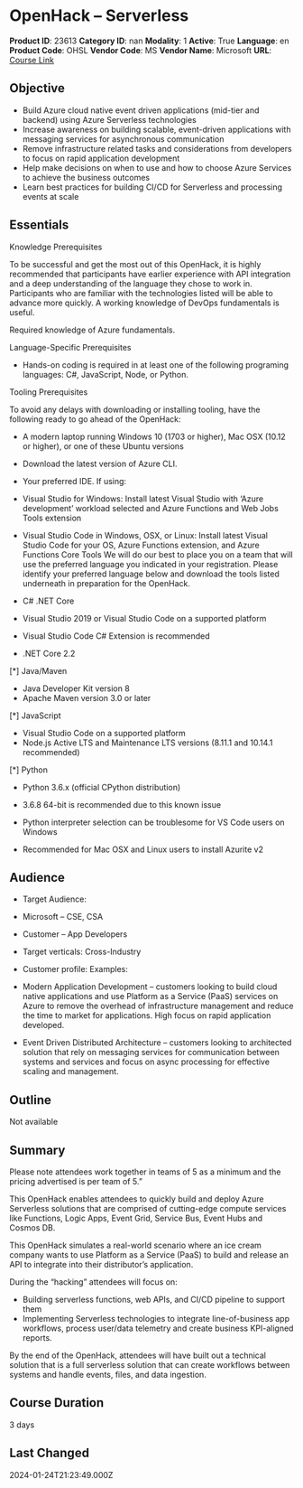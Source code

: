 # OpenHack – Serverless

**Product ID**: 23613
**Category ID**: nan
**Modality**: 1
**Active**: True
**Language**: en
**Product Code**: OHSL
**Vendor Code**: MS
**Vendor Name**: Microsoft
**URL**: [Course Link](https://www.fastlaneus.com/course/microsoft-ohsl)

## Objective
- Build Azure cloud native event driven applications (mid-tier and backend) using Azure Serverless technologies
- Increase awareness on building scalable, event-driven applications with messaging services for asynchronous communication
- Remove infrastructure related tasks and considerations from developers to focus on rapid application development
- Help make decisions on when to use and how to choose Azure Services to achieve the business outcomes
- Learn best practices for building CI/CD for Serverless and processing events at scale

## Essentials
Knowledge Prerequisites

To be successful and get the most out of this OpenHack, it is highly recommended that participants have earlier experience with API integration and a deep understanding of the language they chose to work in. Participants who are familiar with the technologies listed will be able to advance more quickly. A working knowledge of DevOps fundamentals is useful.

Required knowledge of Azure fundamentals.

Language-Specific Prerequisites


- Hands-on coding is required in at least one of the following programing languages: C#, JavaScript, Node, or Python.

Tooling Prerequisites

To avoid any delays with downloading or installing tooling, have the following ready to go ahead of the OpenHack:


- A modern laptop running Windows 10 (1703 or higher), Mac OSX (10.12 or higher), or one of these Ubuntu versions
- Download the latest version of Azure CLI.
- Your preferred IDE. If using:

- Visual Studio for Windows: Install latest Visual Studio with ‘Azure development’ workload selected and Azure Functions and Web Jobs Tools extension
- Visual Studio Code in Windows, OSX, or Linux: Install latest Visual Studio Code for your OS, Azure Functions extension, and Azure Functions Core Tools
We will do our best to place you on a team that will use the preferred language you indicated in your registration. Please identify your preferred language below and download the tools listed underneath in preparation for the OpenHack.


- C# .NET Core

- Visual Studio 2019 or Visual Studio Code on a supported platform

- Visual Studio Code C# Extension is recommended
- .NET Core 2.2

[*] Java/Maven



- Java Developer Kit version 8
- Apache Maven version 3.0 or later

[*] JavaScript



- Visual Studio Code on a supported platform
- Node.js Active LTS and Maintenance LTS versions (8.11.1 and 10.14.1 recommended)

[*] Python



- Python 3.6.x (official CPython distribution)

- 3.6.8 64-bit is recommended due to this known issue
- Python interpreter selection can be troublesome for VS Code users on Windows
- Recommended for Mac OSX and Linux users to install Azurite v2

## Audience
- Target Audience:

- Microsoft – CSE, CSA
- Customer – App Developers
- Target verticals: Cross-Industry
- Customer profile: Examples:

- Modern Application Development – customers looking to build cloud native applications and use Platform as a Service (PaaS) services on Azure to remove the overhead of infrastructure management and reduce the time to market for applications. High focus on rapid application developed.
- Event Driven Distributed Architecture – customers looking to architected solution that rely on messaging services for communication between systems and services and focus on async processing for effective scaling and management.

## Outline
Not available

## Summary
Please note attendees work together in teams of 5 as a minimum and the pricing advertised is per team of 5.”

This OpenHack enables attendees to quickly build and deploy Azure Serverless solutions that are comprised of cutting-edge compute services like Functions, Logic Apps, Event Grid, Service Bus, Event Hubs and Cosmos DB.

This OpenHack simulates a real-world scenario where an ice cream company wants to use Platform as a Service (PaaS) to build and release an API to integrate into their distributor’s application.

During the “hacking” attendees will focus on:


- Building serverless functions, web APIs, and CI/CD pipeline to support them
- Implementing Serverless technologies to integrate line-of-business app workflows, process user/data telemetry and create business KPI-aligned reports.


By the end of the OpenHack, attendees will have built out a technical solution that is a full serverless solution that can create workflows between systems and handle events, files, and data ingestion.

## Course Duration
3 days

## Last Changed
2024-01-24T21:23:49.000Z
